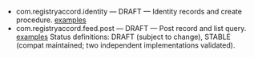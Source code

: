 - com.registryaccord.identity — DRAFT — Identity records and create procedure. [examples](../examples/identity/)
- com.registryaccord.feed.post — DRAFT — Post record and list query. [examples](../examples/post/)
Status definitions: DRAFT (subject to change), STABLE (compat maintained; two independent implementations validated).
